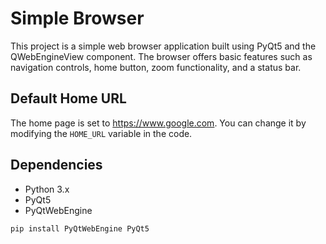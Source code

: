 # Simple Browser
This project is a simple web browser application built using PyQt5 and the QWebEngineView component. The browser offers basic features such as navigation controls, home button, zoom functionality, and a status bar.

## Default Home URL
The home page is set to https://www.google.com. You can change it by modifying the `HOME_URL` variable in the code.

## Dependencies
- Python 3.x
- PyQt5
- PyQtWebEngine

```
pip install PyQtWebEngine PyQt5
```